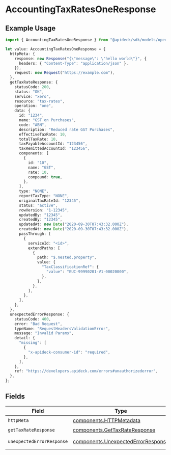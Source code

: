 # AccountingTaxRatesOneResponse

## Example Usage

```typescript
import { AccountingTaxRatesOneResponse } from "@apideck/sdk/models/operations";

let value: AccountingTaxRatesOneResponse = {
  httpMeta: {
    response: new Response("{\"message\": \"hello world\"}", {
      headers: { "Content-Type": "application/json" },
    }),
    request: new Request("https://example.com"),
  },
  getTaxRateResponse: {
    statusCode: 200,
    status: "OK",
    service: "xero",
    resource: "tax-rates",
    operation: "one",
    data: {
      id: "1234",
      name: "GST on Purchases",
      code: "ABN",
      description: "Reduced rate GST Purchases",
      effectiveTaxRate: 10,
      totalTaxRate: 10,
      taxPayableAccountId: "123456",
      taxRemittedAccountId: "123456",
      components: [
        {
          id: "10",
          name: "GST",
          rate: 10,
          compound: true,
        },
      ],
      type: "NONE",
      reportTaxType: "NONE",
      originalTaxRateId: "12345",
      status: "active",
      rowVersion: "1-12345",
      updatedBy: "12345",
      createdBy: "12345",
      updatedAt: new Date("2020-09-30T07:43:32.000Z"),
      createdAt: new Date("2020-09-30T07:43:32.000Z"),
      passThrough: [
        {
          serviceId: "<id>",
          extendPaths: [
            {
              path: "$.nested.property",
              value: {
                "TaxClassificationRef": {
                  "value": "EUC-99990201-V1-00020000",
                },
              },
            },
          ],
        },
      ],
    },
  },
  unexpectedErrorResponse: {
    statusCode: 400,
    error: "Bad Request",
    typeName: "RequestHeadersValidationError",
    message: "Invalid Params",
    detail: {
      "missing": [
        {
          "x-apideck-consumer-id": "required",
        },
      ],
    },
    ref: "https://developers.apideck.com/errors#unauthorizederror",
  },
};
```

## Fields

| Field                                                                                    | Type                                                                                     | Required                                                                                 | Description                                                                              |
| ---------------------------------------------------------------------------------------- | ---------------------------------------------------------------------------------------- | ---------------------------------------------------------------------------------------- | ---------------------------------------------------------------------------------------- |
| `httpMeta`                                                                               | [components.HTTPMetadata](../../models/components/httpmetadata.md)                       | :heavy_check_mark:                                                                       | N/A                                                                                      |
| `getTaxRateResponse`                                                                     | [components.GetTaxRateResponse](../../models/components/gettaxrateresponse.md)           | :heavy_minus_sign:                                                                       | TaxRate                                                                                  |
| `unexpectedErrorResponse`                                                                | [components.UnexpectedErrorResponse](../../models/components/unexpectederrorresponse.md) | :heavy_minus_sign:                                                                       | Unexpected error                                                                         |